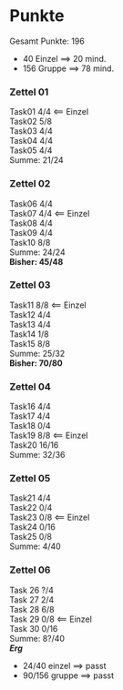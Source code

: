 # Punkte
Gesamt Punkte: 196      
- 40 Einzel ==> 20 mind.
- 156 Gruppe ==> 78 mind.
### Zettel 01
Task01 4/4  <== Einzel      
Task02 5/8  
Task03 4/4     
Task04 4/4    
Task05 4/4  
Summe: 21/24
### Zettel 02
Task06 4/4   
Task07 4/4   <== Einzel     
Task08 4/4   
Task09 4/4     
Task10 8/8  
Summe: 24/24    
**Bisher: 45/48**
### Zettel 03
Task11 8/8  <== Einzel      
Task12 4/4   
Task13 4/4  
Task14 1/8  
Task15 8/8  
Summe: 25/32    
**Bisher: 70/80**
### Zettel 04
Task16 4/4      
Task17 4/4      
Task18 0/4      
Task19 8/8   <== Einzel           
Task20 16/16        
Summe: 32/36        
### Zettel 05
Task21 4/4      
Task22 0/4      
Task23 0/8    <== Einzel        
Task24 0/16     
Task25 0/8      
Summe: 4/40    
### Zettel 06
Task 26 ?/4     
Task 27 2/4     
Task 28 6/8     
Task 29 0/8   <== Einzel              
Task 30 0/16    
Summe: 8?/40           
***Erg***
- 24/40 einzel ==> passt
- 90/156 gruppe ==> passt       

